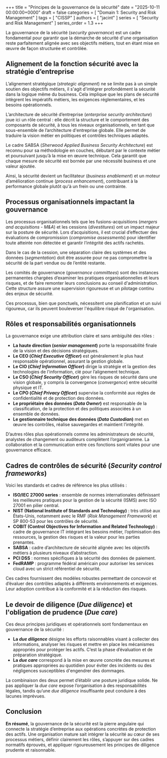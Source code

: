 +++
title = "Principes de la gouvernance de la sécurité"
date = "2025-10-11 00:00:00+0000"
draft = false
categories = [ "Domain 1: Security and Risk Management" ]
tags = [ "CISSP" ]
authors = [ "jacint" ]
series = [ "Security and Risk Management" ]
series_order = 1.3
+++

La gouvernance de la sécurité (*security governance*) est un cadre fondamental pour garantir que la démarche de sécurité d'une organisation reste parfaitement alignée avec ses objectifs métiers, tout en étant mise en œuvre de façon structurée et contrôlée. 

## Alignement de la fonction sécurité avec la stratégie d’entreprise

L’alignement stratégique (*strategic alignment*) ne se limite pas à un simple soutien des objectifs métiers, il s'agit d'intégrer profondément la sécurité dans la logique même du business. Cela implique que les plans de sécurité intègrent les impératifs métiers, les exigences réglementaires, et les besoins opérationnels. 

L’architecture de sécurité d’entreprise (*enterprise security architecture*) joue ici un rôle central : elle décrit la structure et le comportement des composants de sécurité, à tous les niveaux organisationnels, en tant que sous-ensemble de l’architecture d'entreprise globale. Elle permet de traduire la vision métier en politiques et contrôles techniques adaptés. 

Le cadre SABSA (*Sherwood Applied Business Security Architecture*) est reconnu pour sa méthodologie en couches, débutant par le contexte métier et poursuivant jusqu’à la mise en œuvre technique. Cela garantit que chaque mesure de sécurité est bornée par une nécessité business et une valeur ajoutée.

Ainsi, la sécurité devient un facilitateur (*business enablement*) et un moteur d’amélioration continue (*process enhancement*), contribuant à la performance globale plutôt qu'à un frein ou une contrainte.

## Processus organisationnels impactant la gouvernance

Les processus organisationnels tels que les fusions-acquisitions (*mergers and acquisitions - M&A*) et les cessions (*divestitures*) ont un impact majeur sur la posture de sécurité. Lors d’acquisitions, il est crucial d’effectuer des évaluations de compromission (*compromise assessments*) pour identifier toute atteinte non détectée et garantir l’intégrité des actifs rachetés.

Dans le cas de la cession, une séparation claire des systèmes et des données (*segmentation*) doit être assurée pour ne pas compromettre la sécurité de la part vendue ou de l’entité restante.

Les comités de gouvernance (*governance committees*) sont des instances permanentes chargées d’examiner les pratiques organisationnelles et leurs risques, et de faire remonter leurs conclusions au conseil d'administration. Cette structure assure une supervision rigoureuse et un pilotage continu des enjeux de sécurité.

Ces processus, bien que ponctuels, nécessitent une planification et un suivi rigoureux, car ils peuvent bouleverser l'équilibre risqué de l'organisation.

## Rôles et responsabilités organisationnels

La gouvernance exige une attribution claire et sans ambiguïté des rôles : 

- **La haute direction (*senior management*)** porte la responsabilité finale de la vision et des décisions stratégiques.
- **Le CEO (*Chief Executive Officer*)** est généralement le plus haut responsable opérationnel, assurant la gestion globale.
- **Le CIO (*Chief Information Officer*)** dirige la stratégie et la gestion des technologies de l'information, clé pour l’alignement technique.
- **Le CSO (*Chief Security Officer*)** gère les risques de sécurité dans une vision globale, y compris la convergence (*convergence*) entre sécurité physique et IT.
- **Le CPO (*Chief Privacy Officer*)** supervise la conformité aux règles de confidentialité et de protection des données.
- **Le propriétaire des données (*Data Owner*)** est responsable de la classification, de la protection et des politiques associées à un ensemble de données.
- **Le gestionnaire technique des données (*Data Custodian*)** met en œuvre les contrôles, réalise sauvegardes et maintient l’intégrité.

D’autres rôles plus opérationnels comme les administrateurs de sécurité, analystes de changement ou auditeurs complètent l’organigramme. La collaboration et la communication entre ces fonctions sont vitales pour une gouvernance efficace.

## Cadres de contrôles de sécurité (*Security control frameworks*)

Voici les standards et cadres de référence les plus utilisés :

- **ISO/IEC 27000 series** : ensemble de normes internationales définissant les meilleures pratiques pour la gestion de la sécurité (ISMS) avec ISO 27001 en pilier central.
- **NIST (National Institute of Standards and Technology)** : très utilisé aux États-Unis, notamment avec le RMF (*Risk Management Framework*) et SP 800-53 pour les contrôles de sécurité.
- **COBIT (Control Objectives for Information and Related Technology)** : cadre de gouvernance IT intégrant les besoins métier, l’optimisation des ressources, la gestion des risques et la valeur pour les parties prenantes.
- **SABSA** : cadre d’architecture de sécurité alignée avec les objectifs métiers à plusieurs niveaux d’abstraction.
- **PCI DSS** : normes spécifiques à la sécurité des données de paiement.
- **FedRAMP** : programme fédéral américain pour autoriser les services cloud avec un strict référentiel de sécurité.

Ces cadres fournissent des modèles robustes permettant de concevoir et d’évaluer des contrôles adaptés à différents environnements et exigences. Leur adoption contribue à la conformité et à la réduction des risques.

## Le devoir de diligence (*Due diligence*) et l'obligation de prudence (*Due care*)

Ces deux principes juridiques et opérationnels sont fondamentaux en gouvernance de la sécurité :

- **La *due diligence*** désigne les efforts raisonnables visant à collecter des informations, analyser les risques et mettre en place les mécanismes appropriés pour protéger les actifs. C’est la phase d’évaluation et de préparation stratégique.
- **La *due care*** correspond à la mise en œuvre concrète des mesures et pratiques appropriées au quotidien pour éviter des incidents ou des négligences susceptibles d'engendrer des dommages.

La combinaison des deux permet d’établir une posture juridique solide. Ne pas appliquer la *due care* expose l’organisation à des responsabilités légales, tandis qu’une *due diligence* insuffisante peut conduire à des lacunes imprévues.

## Conclusion

**En résumé**, la gouvernance de la sécurité est la pierre angulaire qui connecte la stratégie d’entreprise aux opérations concrètes de protection des actifs. Une organisation mature sait intégrer la sécurité au cœur de ses processus métiers, définir clairement les rôles, s’appuyer sur des cadres normatifs éprouvés, et appliquer rigoureusement les principes de diligence prudente et raisonnable.


